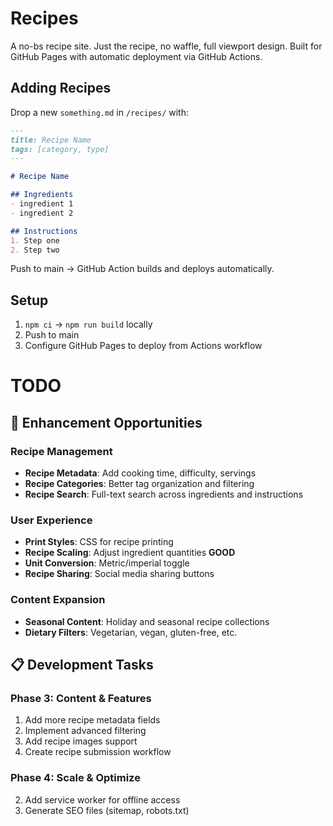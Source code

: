 # Recipes

A no-bs recipe site. Just the recipe, no waffle, full viewport design. Built for GitHub Pages with automatic deployment via GitHub Actions.

## Adding Recipes

Drop a new `something.md` in `/recipes/` with:

```md
---
title: Recipe Name
tags: [category, type]
---

# Recipe Name

## Ingredients
- ingredient 1
- ingredient 2

## Instructions
1. Step one
2. Step two
```

Push to main → GitHub Action builds and deploys automatically.

## Setup

1. `npm ci` → `npm run build` locally
2. Push to main
3. Configure GitHub Pages to deploy from Actions workflow

# TODO

## 🚀 Enhancement Opportunities

### Recipe Management
- **Recipe Metadata**: Add cooking time, difficulty, servings
- **Recipe Categories**: Better tag organization and filtering
- **Recipe Search**: Full-text search across ingredients and instructions

### User Experience
- **Print Styles**: CSS for recipe printing
- **Recipe Scaling**: Adjust ingredient quantities **GOOD**
- **Unit Conversion**: Metric/imperial toggle
- **Recipe Sharing**: Social media sharing buttons

### Content Expansion
- **Seasonal Content**: Holiday and seasonal recipe collections
- **Dietary Filters**: Vegetarian, vegan, gluten-free, etc.

## 📋 Development Tasks

### Phase 3: Content & Features
1. Add more recipe metadata fields
2. Implement advanced filtering
3. Add recipe images support
4. Create recipe submission workflow

### Phase 4: Scale & Optimize
2. Add service worker for offline access
3. Generate SEO files (sitemap, robots.txt)

